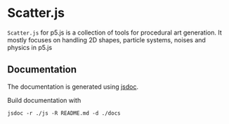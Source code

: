 # Scatter.js
`Scatter.js` for p5.js is a collection of tools for procedural art generation. It mostly focuses on handling 2D shapes, particle systems, noises and physics in p5.js

## Documentation
The documentation is generated using [jsdoc](https://github.com/jsdoc/jsdoc).

Build documentation with

```
jsdoc -r ./js -R README.md -d ./docs
```

